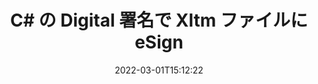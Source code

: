 ---
############################# Static ############################
layout: "auto-gen-signature"
date: 2022-03-01T15:12:22
draft: false
operation: Sign
signaturetype: Digital
fileformat: Xltm
productName: .NET
lang: ja
productCode: net
otherformats: pdf doc docx docm dot dotx odt ott xls xlsx xlsm xlsb ods ots xltx xltm pptx pptm
breadcrumb: Put Digital signature on Xltm for C#

############################# Head ############################
head_title: "C# を使用して Xltm ファイルにデジタル電子署名を追加する"
head_description: "数行のコードを使用して、.NET の Xltm ファイルにデジタル署名を付けます。 GroupDocs Document Signature API を使用して、多数のファイル形式に署名します。"

############################# Header ############################
title: "C# の Digital 署名で Xltm ファイルに eSign"
description: "数行の .NET コードで Digital 署名を追加する方法"
bg_image: "https://cms.admin.containerize.com/templates/aspose/App_Themes/V3/images/bg/header1.png"
bg_overlay: false
button:
    enable: true

############################# SubMenu ############################
submenu:
    enable: true

    left:
        img_alt: "GroupDocs.Signature for .NET"
        image: "https://cms.admin.containerize.com/templates/groupdocs/images/product-logos/90x90-noborder/groupdocs-signature-net.png"
        product: "GroupDocs.Signature"
        platform: ".NET"



############################# About ############################
about:
    enable: true
    title: "GroupDocs.Signature for .NET デジタル署名 API について"
    content: |
        [GroupDocs.Signature for .NET](https://products.groupdocs.com/signature/net/) は、デジタル証明書を使用してデジタル電子署名を使用してドキュメントに署名するための一般的な API です。デジタル署名 API では、PFX 証明書ファイルを使用して、パスワードで保護された秘密鍵と公開鍵でドキュメントに署名します。デジタル署名は、eSign PDF の特定のページを使用してビジネス ドキュメントを認証したり、Word、Excel、Powerpoint ファイル、Open Office ドキュメントなどの Microsoft Office ドキュメント全体を認証したりするために使用できます。顧客は、署名の編集、削除、調整など、署名を簡単に操作できます。 API は、署名を検索して検証する方法を提供します。さらに、署名をカスタマイズするための多くの機能が提供されます。
    

############################# Steps ############################
steps:
    enable: true
    title_left: "C# で Digital を使用して Xltm に署名する手順"
    content_left: |
        [GroupDocs.Signature for .NET](https://products.groupdocs.com/signature/net/) は、Xltm ドキュメントに Digital 署名ですばやく簡単に署名する機能を提供します。
        
        * パスまたはメモリ ストリームとして署名することになっている Xltm ファイルを提供する署名クラスのインスタンスを作成します
        * SignOptions クラスをインスタンス化し、要求されたすべてのデータを設定します。
        * 出力 Xltm ファイルまたはメモリ ストリームを渡す Signature.Sign() メソッドを呼び出します。

    title_right: " システム要求"
    content_right: |
        GroupDocs.Signature for .NET は、すべての主要なプラットフォームとオペレーティング システムでサポートされています。以下のコードを実行する前に、システムに次の前提条件がインストールされていることを確認してください。

        * オペレーティング システム: Microsoft Windows、Linux、MacOS
        * 開発環境: Microsoft Visual Studio, Xamarin, MonoDevelop
        * Frameworks: .NET Framework, .NET Standard, .NET Core, Mono
        * [Nuget](https://www.nuget.org/packages/groupdocs.signature) から最新の GroupDocs.Signature for .NET を取得します
         
    code: |
        ```csharp    
                
        // Set up input Xltm file
        string filePath = "input.xltm";
        // Set up output file
        string outputFilePath = "output.xltm";
        // Provide digital certificate
        string certificateFilePath = "certificate.pfx";

        // Instantiate Signature for input file
        using (GroupDocs.Signature.Signature signature = new GroupDocs.Signature.Signature(filePath))
        {
                //Provide sign options
                DigitalSignOptions options = new DigitalSignOptions(certificateFilePath)
                {
                    // set certificate password
                    Password = "1234567890",
                    // set signature position
                    Left = 50,
                    Top = 200,
                };

                // sign Xltm document
                SignResult result = signature.Sign(outputFilePath, options);
        }

        ```

############################# Demos ############################
demos:
    enable: true
    title: "Digital ライブ デモで Xltm ドキュメントに署名"
    content: |
       [GroupDocs.Signature App](https://products.groupdocs.app/signature/family) Web サイトにアクセスして、さまざまな署名で Xltm ファイルに今すぐ署名してください。無料のオンラインデモがあなたを待っています。          

############################# More Formats ############################
more_formats:
    enable: true
    title: "C# でサポートされているその他の Digital 署名"
    content: |
        "Xltm に他の署名タイプで署名することもできます。以下のリストをご覧ください。"
    format: 
       
       
back_to_top:
    enable: true
---